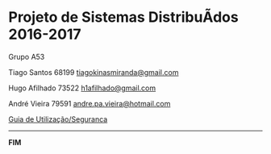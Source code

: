 # Projeto de Sistemas DistribuÃ­dos 2016-2017 #

Grupo A53

Tiago Santos 68199 tiagokinasmiranda@gmail.com


Hugo Afilhado 73522 h1afilhado@gmail.com


André Vieira 79591 andre.pa.vieira@hotmail.com


[Guia de Utilização/Seguranca](https://github.com/tiagokinas/sd1617/docs)


-------------------------------------------------------------------------------
**FIM**

